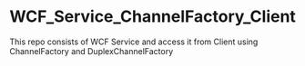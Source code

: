 # WCF_Service_ChannelFactory_Client
This repo consists of WCF Service and access it from Client using ChannelFactory and DuplexChannelFactory
